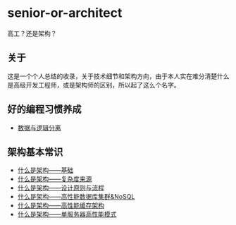 # senior-or-architect

高工？还是架构？

## 关于

这是一个个人总结的收录，关于技术细节和架构方向，由于本人实在难分清楚什么是高级开发工程师，或是架构师的区别，所以起了这么个名字。

## 好的编程习惯养成

* [数据与逻辑分离](https://github.com/dumplings/senior-or-architect/issues/1)

## 架构基本常识

* [什么是架构——基础](https://github.com/dumplings/senior-or-architect/issues/2)
* [什么是架构——复杂度来源](https://github.com/dumplings/senior-or-architect/issues/3)
* [什么是架构——设计原则与流程](https://github.com/dumplings/senior-or-architect/issues/4)
* [什么是架构——高性能数据库集群&NoSQL](https://github.com/dumplings/senior-or-architect/issues/5)
* [什么是架构——高性能缓存架构](https://github.com/dumplings/senior-or-architect/issues/6)
* [什么是架构——单服务器高性能模式](https://github.com/dumplings/senior-or-architect/issues/7)
